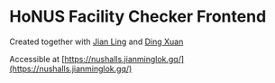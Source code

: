 # HoNUS Facility Checker Frontend

Created together with [Jian Ling](https://github.com/char11) and [Ding Xuan](https://github.com/Dxseah)

Accessible at [https://nushalls.jianminglok.gq/](https://nushalls.jianminglok.gq/)
